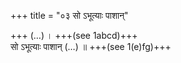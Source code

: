 +++
title = "०३ सो ऽभूत्याः पाशान्"

+++
(…) । +++(see 1abcd)+++  
सो ऽभूत्याः पाशान् (…) ॥ +++(see 1(e)fg)+++